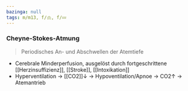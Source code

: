 ```yaml
---
bazinga: null
tags: m/m13, f/🫁, f/💤
---
```

### Cheyne-Stokes-Atmung
> Periodisches An- und Abschwellen der Atemtiefe
- Cerebrale Minderperfusion, ausgelöst durch fortgeschrittene [[Herzinsuffizienz]], [[Stroke]], [[Intoxikation]]
- Hyperventilation → [[CO2]]↓ → Hypoventilation/Apnoe → CO2↑ → Atemantrieb